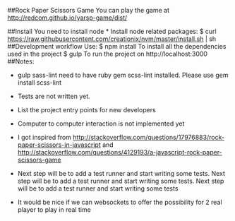 ##Rock Paper Scissors Game
You can play the game at http://redcom.github.io/yarsp-game/dist/

##Install
You need to install node
    * Install node related packages:
        $ curl https://raw.githubusercontent.com/creationix/nvm/master/install.sh | sh
##Development workflow
    Use:
        $ npm install
            To install all the dependencies used in the project
        $ gulp
            To run the project on http://localhost:3000
##Notes: 
* gulp sass-lint need to have ruby gem scss-lint  installed. Please use gem install scss-lint
* Tests are not written yet.
* List the project entry points for new developers 

 * Computer to computer interaction is not implemented yet
* I got inspired from 
      http://stackoverflow.com/questions/17976883/rock-paper-scissors-in-javascript
      and
      http://stackoverflow.com/questions/4129193/a-javascript-rock-paper-scissors-game
 * Next step will be to add a test runner and start writing some tests. Next step will be to add a test runner and start writing some tests. Next step will be to add a test runner and start writing some tests 
 * It would be nice if we can websockets to offer the possibility for 2 real player to play in real time

